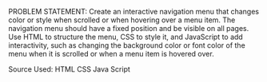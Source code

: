 PROBLEM STATEMENT:
      Create an interactive navigation menu that changes color or style when scrolled or when hovering over a menu item. 
      The navigation menu should have a fixed position and be visible on all pages. 
      Use HTML to structure the menu, CSS to style it, and JavaScript to add interactivity, such as changing the background color or font color of the menu when it is scrolled or when a menu item is hovered over.

Source Used:
      HTML
      CSS
      Java Script

